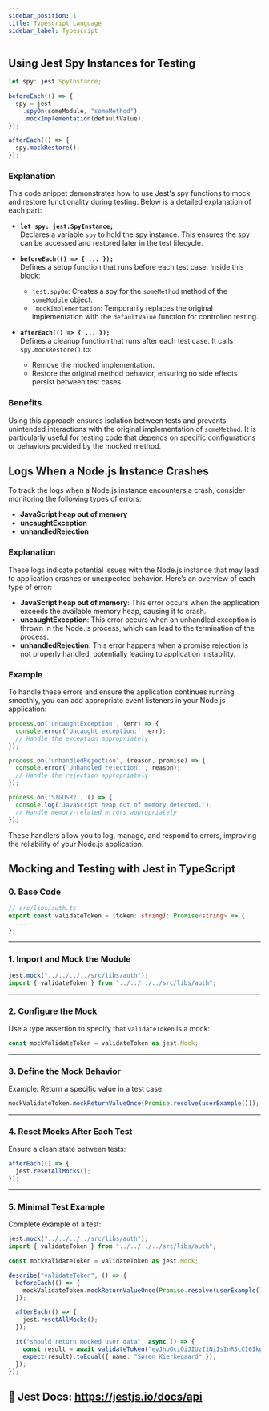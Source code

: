 ```yaml
---
sidebar_position: 1
title: Typescript Language
sidebar_label: Typescript
---
```


## Using Jest Spy Instances for Testing

```ts
let spy: jest.SpyInstance;

beforeEach(() => {
  spy = jest
    .spyOn(someModule, "someMethod")
    .mockImplementation(defaultValue);
});

afterEach(() => {
  spy.mockRestore();
});
```

### Explanation
This code snippet demonstrates how to use Jest's spy functions to mock and restore functionality during testing. Below is a detailed explanation of each part:

- **`let spy: jest.SpyInstance;`**  
  Declares a variable `spy` to hold the spy instance. This ensures the spy can be accessed and restored later in the test lifecycle.

- **`beforeEach(() => { ... });`**  
  Defines a setup function that runs before each test case. Inside this block:
  - `jest.spyOn`: Creates a spy for the `someMethod` method of the `someModule` object.
  - `.mockImplementation`: Temporarily replaces the original implementation with the `defaultValue` function for controlled testing.

- **`afterEach(() => { ... });`**  
  Defines a cleanup function that runs after each test case. It calls `spy.mockRestore()` to:
  - Remove the mocked implementation.
  - Restore the original method behavior, ensuring no side effects persist between test cases.

### Benefits
Using this approach ensures isolation between tests and prevents unintended interactions with the original implementation of `someMethod`. It is particularly useful for testing code that depends on specific configurations or behaviors provided by the mocked method.

## Logs When a Node.js Instance Crashes

To track the logs when a Node.js instance encounters a crash, consider monitoring the following types of errors:

- **JavaScript heap out of memory**
- **uncaughtException**
- **unhandledRejection**

### Explanation
These logs indicate potential issues with the Node.js instance that may lead to application crashes or unexpected behavior. Here’s an overview of each type of error:
- **JavaScript heap out of memory**: This error occurs when the application exceeds the available memory heap, causing it to crash.
- **uncaughtException**: This error occurs when an unhandled exception is thrown in the Node.js process, which can lead to the termination of the process.
- **unhandledRejection**: This error happens when a promise rejection is not properly handled, potentially leading to application instability.

### Example
To handle these errors and ensure the application continues running smoothly, you can add appropriate event listeners in your Node.js application:

```javascript
process.on('uncaughtException', (err) => {
  console.error('Uncaught exception:', err);
  // Handle the exception appropriately
});

process.on('unhandledRejection', (reason, promise) => {
  console.error('Unhandled rejection:', reason);
  // Handle the rejection appropriately
});

process.on('SIGUSR2', () => {
  console.log('JavaScript heap out of memory detected.');
  // Handle memory-related errors appropriately
});
```

These handlers allow you to log, manage, and respond to errors, improving the reliability of your Node.js application.

## Mocking and Testing with Jest in TypeScript
### **0. Base Code**

```typescript
// src/libs/auth.ts
export const validateToken = (token: string): Promise<string> => {
  ...
};
```

---

### **1. Import and Mock the Module**

```typescript
jest.mock("../../../../src/libs/auth");
import { validateToken } from "../../../../src/libs/auth";
```

---

### **2. Configure the Mock**

Use a type assertion to specify that `validateToken` is a mock:

```typescript
const mockValidateToken = validateToken as jest.Mock;
```

---

### **3. Define the Mock Behavior**

Example: Return a specific value in a test case.

```typescript
mockValidateToken.mockReturnValueOnce(Promise.resolve(userExample()));
```

---

### **4. Reset Mocks After Each Test**

Ensure a clean state between tests:

```typescript
afterEach(() => {
  jest.resetAllMocks();
});
```

---

### **5. Minimal Test Example**

Complete example of a test:

```typescript
jest.mock("../../../../src/libs/auth");
import { validateToken } from "../../../../src/libs/auth";

const mockValidateToken = validateToken as jest.Mock;

describe("validateToken", () => {
  beforeEach(() => {
    mockValidateToken.mockReturnValueOnce(Promise.resolve(userExample()));
  });

  afterEach(() => {
    jest.resetAllMocks();
  });

  it("should return mocked user data", async () => {
    const result = await validateToken("eyJhbGciOiJIUzI1NiIsInR5cCI6IkpXVCJ9");
    expect(result).toEqual({ name: "Søren Kierkegaard" });
  });
});
```

📖 **Jest Docs**: https://jestjs.io/docs/api
---
